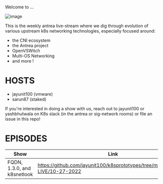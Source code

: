 Welcome to ...

![image](https://github.com/jayunit100/k8sprototypes/raw/master/antrea-LIVE/antrea-LIVE.png)

This is the weekly antrea live-stream where we dig through evolution of various
upstream k8s networking technologies, especially focused around:

- the CNI ecosystem
- the Antrea project
- OpenVSWitch
- Multi-OS Networking
- and more !

# HOSTS
- jayunit100 (vmware)
- sarun87 (staked)

If you're interested in doing a show with us, reach out to jayunit100 or yashbhutwala on K8s slack (in the antrea or sig-network rooms)
or file an issue in this repo!


# EPISODES

| Show                         | Link           | Guests                                                                               |
| ---------------------------- | -------------- | ------------------------------------------------------------------------------------ |
| FQDN, 1.3.0, and k8snetlook  | https://github.com/jayunit100/k8sprototypes/tree/master/antrea-LIVE/10-27-2022 | sarun87              |

